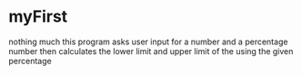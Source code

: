 # myFirst
nothing much this program asks user input for a number and a percentage number then calculates the lower limit and upper limit of the using the given percentage

